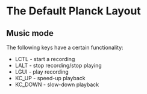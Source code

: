 # The Default Planck Layout


## Music mode
The following keys have a certain functionality:
- LCTL - start a recording
- LALT - stop recording/stop playing
- LGUI - play recording
- KC_UP - speed-up playback
- KC_DOWN - slow-down playback